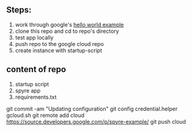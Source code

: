 Steps:
---

1. work through google's [hello world example](https://cloud.google.com/python/getting-started/hello-world#deploy_and_run_hello_world_on_app_engine)
2. clone this repo and cd to repo's directory
3. test app locally
4. push repo to the google cloud repo
5. create instance with startup-script


## content of repo
1. startup script
2. spyre app
3. requirements.txt


git commit -am "Updating configuration"
git config credential.helper gcloud.sh
git remote add cloud https://source.developers.google.com/p/spyre-example/
git push cloud
